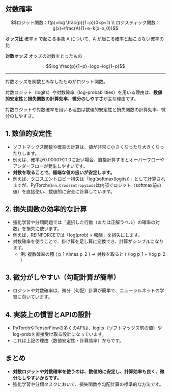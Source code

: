 ## 対数確率

```math
ロジット関数：f(p)=log \frac{p}{1−p}(0<p<1) \\

ロジスティック関数：g(x)=\frac{A}{1+e−k(x−x_0)}
```

**オッズ比**
確率 $p$ で起こる事象 A について、A が起こる確率と起こらない確率の比

**対数オッズ**
オッズの対数をとったもの 
```math
log \frac{p}{1−p}=logp−log(1−p)
```

---
対数オッズを関数とみなしたものがロジット関数。

対数ロジット（logits）や対数確率（log-probabilities）を用いる理由は、**数値的安定性**と**損失関数の計算効率**、**微分のしやすさ**が主な理由です。

対数ロジットや対数確率を用いる理由は数値的安定性と損失関数の計算効率、微分のしやすさ。


## 1. **数値的安定性**

- ソフトマックス関数や確率の計算は、値が非常に小さくなったり大きくなったりします。
- 例えば、確率が0.00001や1.0に近い場合、直接計算するとオーバーフローやアンダーフローが発生しやすいです。
- **対数を取ることで、極端な値の扱いが安定します。**
- 例えば、クロスエントロピー損失は「log(softmax(logits))」として計算されますが、PyTorchの`nn.CrossEntropyLoss`は内部でロジット（softmax前の値）を直接使い、数値的に安全に計算しています。


## 2. **損失関数の効率的な計算**

- 強化学習や分類問題では「選択した行動（または正解ラベル）の確率の対数」を損失に使います。
- 例えば、REINFORCEでは「log(prob) × 報酬」を損失にします。
- 対数確率を使うことで、掛け算を足し算に変換でき、計算がシンプルになります。
    - 例: 複数確率の積 \( p_1 \times p_2 \) → 対数を取ると \( \log p_1 + \log p_2 \)


## 3. **微分がしやすい（勾配計算が簡単）**

- ロジットや対数確率は、微分（勾配）計算が簡単で、ニューラルネットの学習に向いています。


## 4. **実装上の慣習とAPIの設計**

- PyTorchやTensorFlowの多くのAPIは、logits（ソフトマックス前の値）やlog-probを直接受け取る設計になっています。
- これは上記の理由（数値安定性・計算効率）からです。


## まとめ

- **対数ロジットや対数確率を使うのは、数値的に安定し、計算効率も良く、微分もしやすいからです。**
- 強化学習や分類タスクにおいて、損失関数や勾配計算の標準的な方法です。



